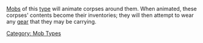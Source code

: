 [Mobs](:Category:_Mobs.md "wikilink") of this
[type](:Category:_Mob_Types.md "wikilink") will animate corpses around
them. When animated, these corpses' contents become their inventories;
they will then attempt to wear any [gear](:Category:_Gear.md "wikilink")
that they may be carrying.

[Category: Mob Types](Category:_Mob_Types "wikilink")
